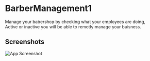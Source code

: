#  BarberManagement1

Manage your babershop by checking what your employees are doing, Active or inactive you will be able to remotly manage your buisness.

## Screenshots

![App Screenshot](https://via.placeholder.com/468x300?text=App+Screenshot+Here)

